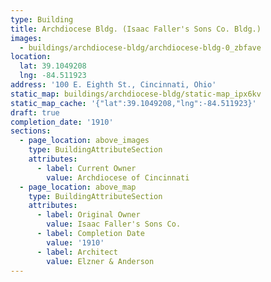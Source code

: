 ```yaml
---
type: Building
title: Archdiocese Bldg. (Isaac Faller's Sons Co. Bldg.)
images:
  - buildings/archdiocese-bldg/archdiocese-bldg-0_zbfave
location:
  lat: 39.1049208
  lng: -84.511923
address: '100 E. Eighth St., Cincinnati, Ohio'
static_map: buildings/archdiocese-bldg/static-map_ipx6kv
static_map_cache: '{"lat":39.1049208,"lng":-84.511923}'
draft: true
completion_date: '1910'
sections:
  - page_location: above_images
    type: BuildingAttributeSection
    attributes:
      - label: Current Owner
        value: Archdiocese of Cincinnati
  - page_location: above_map
    type: BuildingAttributeSection
    attributes:
      - label: Original Owner
        value: Isaac Faller's Sons Co.
      - label: Completion Date
        value: '1910'
      - label: Architect
        value: Elzner & Anderson
---
```

